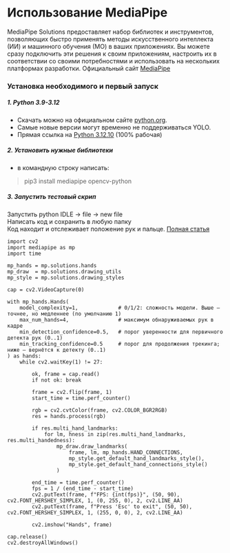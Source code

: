 # Использование MediaPipe
MediaPipe Solutions предоставляет набор библиотек и инструментов, позволяющих быстро применять методы искусственного интеллекта (ИИ) и машинного обучения (МО) в ваших приложениях. Вы можете сразу подключить эти решения к своим приложениям, настроить их в соответствии со своими потребностями и использовать на нескольких платформах разработки.
Официальный сайт [MediaPipe](https://ai.google.dev/edge/mediapipe/solutions/guide?hl=ru)  

### Установка необходимого и первый запуск
##### 1. Python 3.9-3.12
- Скачать можно на официальном сайте [python.org](https://www.python.org/downloads/windows/).  
- Самые новые версии могут временно не поддерживаться YOLO.  
- Прямая ссылка на [Python 3.12.10](https://www.python.org/ftp/python/3.12.10/python-3.12.10-amd64.exe) (100% рабочая)

##### 2. Установить нужные библиотеки
- в командную строку написать: 
> pip3 install mediapipe opencv-python

##### 3. Запустить тестовый скрип
Запустить python IDLE -> file -> new file  
Написать код и сохранить в любую папку  
Код находит и отслеживает положение рук и пальце. [Полная статья](https://github.com/google-ai-edge/mediapipe/blob/master/docs/solutions/hands.md)

```
import cv2
import mediapipe as mp
import time

mp_hands = mp.solutions.hands
mp_draw  = mp.solutions.drawing_utils
mp_style = mp.solutions.drawing_styles

cap = cv2.VideoCapture(0)

with mp_hands.Hands(
    model_complexity=1,             # 0/1/2: сложность модели. Выше — точнее, но медленнее (по умолчанию 1)
    max_num_hands=4,                # максимум обнаруживаемых рук в кадре
    min_detection_confidence=0.5,   # порог уверенности для первичного детекта рук (0..1)
    min_tracking_confidence=0.5     # порог для продолжения трекинга; ниже — вернётся к детекту (0..1)
) as hands:
    while cv2.waitKey(1) != 27:
        
        ok, frame = cap.read()
        if not ok: break

        frame = cv2.flip(frame, 1)
        start_time = time.perf_counter()
        
        rgb = cv2.cvtColor(frame, cv2.COLOR_BGR2RGB)
        res = hands.process(rgb)

        if res.multi_hand_landmarks:
            for lm, hness in zip(res.multi_hand_landmarks, res.multi_handedness):
                mp_draw.draw_landmarks(
                    frame, lm, mp_hands.HAND_CONNECTIONS,
                    mp_style.get_default_hand_landmarks_style(),
                    mp_style.get_default_hand_connections_style()
                )
        
        end_time = time.perf_counter()
        fps = 1 / (end_time - start_time)
        cv2.putText(frame, f"FPS: {int(fps)}", (50, 90), cv2.FONT_HERSHEY_SIMPLEX, 1, (0, 255, 0), 2, cv2.LINE_AA)
        cv2.putText(frame, f"Press 'Esc' to exit", (50, 50), cv2.FONT_HERSHEY_SIMPLEX, 1, (255, 0, 0), 2, cv2.LINE_AA)

        cv2.imshow("Hands", frame)

cap.release()
cv2.destroyAllWindows()

```
